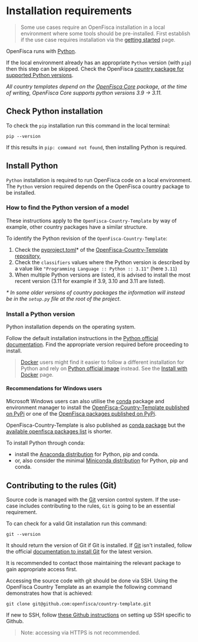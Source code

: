 # Installation requirements

> Some use cases require an OpenFisca installation in a local environment where some tools should be pre-installed. First establish if the use case requires installation via the [getting started](./index.md) page.

OpenFisca runs with [Python](https://www.python.org/).

If the local environment already has an appropriate `Python` version (with `pip`) then this step can be skipped. Check the OpenFisca [country package for supported Python versions](installation-requirements.md#how-to-find-the-python-version-of-a-model).

_All country templates depend on the [OpenFisca Core](https://github.com/openfisca/openfisca-core) package, at the time of writing, OpenFisca Core supports python versions 3.9 -> 3.11._

## Check Python installation

To check the `pip` installation run this command in the local terminal:

```shell
pip --version
```

If this results in `pip: command not found`, then installing Python is required.

## Install Python

`Python` installation is required to run OpenFisca code on a local environment. The `Python` version required depends on the OpenFisca country package to be installed.

### How to find the Python version of a model

These instructions apply to the `OpenFisca-Country-Template` by way of example, other country packages have a similar structure.

To identify the Python revision of the `OpenFisca-Country-Template`:

1. Check the [pyproject.toml](https://github.com/openfisca/country-template/blob/main/pyproject.toml)* of the [OpenFisca-Country-Template repository](https://github.com/openfisca/country-template),
2. Check the `classifiers` values where the Python version is described by a value like `"Programming Language :: Python :: 3.11"` (here `3.11`)
3. When multiple Python versions are listed, it is advised to install the most recent version (3.11 for example if 3.9, 3.10 and 3.11 are listed).

_* In some older versions of country packages the information will instead be in the `setup.py` file at the root of the project_.

### Install a Python version

Python installation depends on the operating system.

Follow the default installation instructions in the [Python official documentation](https://www.python.org/downloads/). Find the appropriate version required before proceeding to install.

> [Docker](https://www.docker.com) users might find it easier to follow a different installation for Python and rely on [Python official image](https://hub.docker.com/_/python) instead. See the [Install with Docker](./install-with-docker.md) page.

#### Recommendations for Windows users

Microsoft Windows users can also utilise the [conda](https://docs.conda.io/en/latest/) package and environment manager to install the [OpenFisca-Country-Template published on PyPi](https://pypi.org/project/openfisca-country-template/#history) or one of the [OpenFisca packages published on PyPi](https://pypi.org/search/?q=openfisca).

OpenFisca-Country-Template is also published as [conda package](https://anaconda.org/search?q=openfisca-country-template) but the [available openfisca packages list](https://anaconda.org/search?q=openfisca) is shorter.  
  
To install Python through conda:

* install the [Anaconda distribution](https://anaconda.org) for Python, pip and conda.
* or, also consider the minimal [Miniconda distribution](https://docs.conda.io/en/latest/miniconda.html) for Python, pip and conda.

## Contributing to the rules (Git)

Source code is managed with the [Git](https://git-scm.com) version control system. If the use-case includes contributing to the rules, `Git` is going to be an essential requirement.

To can check for a valid Git installation run this command:

```shell
git --version
```

It should return the version of Git if Git is installed. If [Git](https://git-scm.com) isn't installed, follow the official [documentation to install Git](https://git-scm.com/downloads) for the latest version.

It is recommended to contact those maintaining the relevant package to gain appropriate access first.

Accessing the source code with git should be done via SSH. Using the OpenFisca Country Template as an example the following command demonstrates how that is achieved:

```shell
git clone git@github.com:openfisca/country-template.git
```

If new to SSH, follow [these Github instructions](https://docs.github.com/en/authentication/connecting-to-github-with-ssh) on setting up SSH specific to Github.

> Note: accessing via HTTPS is not recommended.
